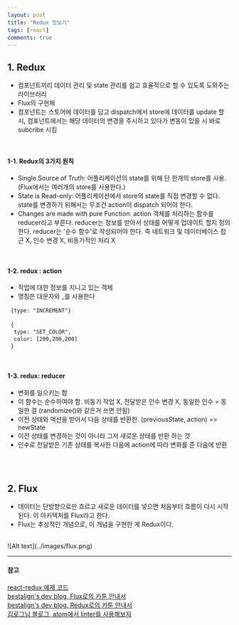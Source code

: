 ```yaml
---
layout: post
title: "Redux 맛보기"
tags: [react]
comments: true
---
```


## 1. Redux
- 컴포넌트끼리 데이터 관리 및 state 관리를 쉽고 효율적으로 할 수 있도록 도와주는 라이브러리
- Flux의 구현체
- 컴포넌트는 스토어에 데이터를 담고 dispatch에서 store에 데이터를 update 할 시, 컴포넌트에서는 해당 데이터의 변경을 주시하고 있다가 변동이 있을 시 바로 subcribe 시킴

<br/>

#### 1-1. Redux의 3가지 원칙
- Single Source of Truth: 어플리케이션의 state를 위해 단 한개의 store를 사용. (Flux에서는 여러개의 store를 사용한다.)
- State is Read-only: 어플리케이션에서 store의 state를 직접 변경할 수 없다. state를 변경하기 위해서는 무조건 action이 dispatch 되어야 한다.
- Changes are made with pure Function: action 객체를 처리하는 함수를 reducer라고 부른다. reducer는 정보를 받아서 상태를 어떻게 업데이트 할지 정의한다. reducer는 '순수 함수'로 작성되어야 한다. 즉 네트워크 및 데이터베이스 접근 X, 인수 변경 X, 비동기적인 처리 X

<br/>

#### 1-2. redux : action
- 작업에 대한 정보를 지니고 있는 객체  
- 명칭은 대문자와 \_를 사용한다  

```
 {type: "INCREMENT"}

 {
  type: "SET_COLOR",
  color: [200,200,200]
 }
```  

<br/>

#### 1-3. redux: reducer
- 변화를 일으키는 함
- 이 함수는 순수하여야 함. 비동기 작업 X, 전달받은 인수 변경 X, 동일한 인수 = 동일한 결 (randomize()와 같은거 쓰면 안됨)
- 이전 상태와 액션을 받아서 다음 상태를 반환한. (previousState, action) => newState
- 이전 상태를 변경하는 것이 아니라 그저 새로운 상태를 반환 하는 것
- 인수로 전달받은 기존 상태를 복사한 다음에 action에 따라 변화를 준 다음에 반환

<br/><br/>

## 2. Flux
- 데이터는 단방향으로만 흐르고 새로운 데이터를 넣으면 처음부터 흐름이 다시 시작된다. 이 아키텍처를 Flux라고 한다.
- Flux는 추상적인 개념으로, 이 개념을 구현한 게 Redux이다.

<br/>
![Alt text](../images/flux.png)
<br/>

---
#### 참고
[react-redux 예제 코드](https://github.com/yoojh9/react-example/redux-example) <br/>
[bestalign's dev blog, Flux로의 카툰 안내서](http://bestalign.github.io/2015/10/06/cartoon-guide-to-flux/) <br/>
[bestalign's dev blog, Redux로의 카툰 안내서](http://bestalign.github.io/2015/10/26/cartoon-intro-to-redux/) <br/>
[김로그님 블로그, atom에서 linter를 사용해보자](http://gnujoow.github.io/dev/2016/09/22/Dev4-lets-use-linter/)
